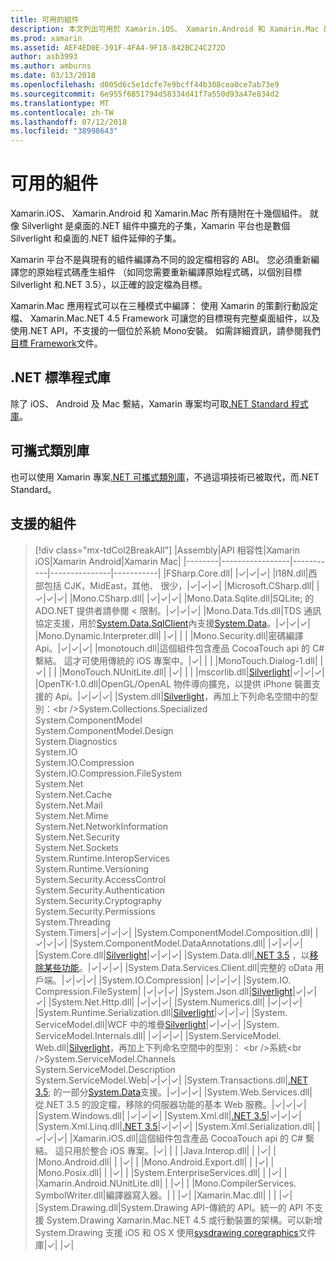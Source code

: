 ```yaml
---
title: 可用的組件
description: 本文列出可用於 Xamarin.iOS、 Xamarin.Android 和 Xamarin.Mac 的組件。 它也會連結至.NET Standard 程式庫和可攜式類別庫的相關文件。
ms.prod: xamarin
ms.assetid: AEF4ED0E-391F-4FA4-9F18-842BC24C272D
author: asb3993
ms.author: amburns
ms.date: 03/13/2018
ms.openlocfilehash: d005d6c5e1dcfe7e9bcff44b308cea0ce7ab73e9
ms.sourcegitcommit: 6e955f6851794d58334d41f7a550d93a47e834d2
ms.translationtype: MT
ms.contentlocale: zh-TW
ms.lasthandoff: 07/12/2018
ms.locfileid: "38998643"
---
```

# <a name="available-assemblies"></a>可用的組件

Xamarin.iOS、 Xamarin.Android 和 Xamarin.Mac 所有隨附在十幾個組件。 就像 Silverlight 是桌面的.NET 組件中擴充的子集，Xamarin 平台也是數個 Silverlight 和桌面的.NET 組件延伸的子集。

Xamarin 平台不是與現有的組件編譯為不同的設定檔相容的 ABI。 您必須重新編譯您的原始程式碼產生組件 （如同您需要重新編譯原始程式碼，以個別目標 Silverlight 和.NET 3.5），以正確的設定檔為目標。

Xamarin.Mac 應用程式可以在三種模式中編譯： 使用 Xamarin 的策劃行動設定檔、 Xamarin.Mac.NET 4.5 Framework 可讓您的目標現有完整桌面組件，以及使用.NET API，不支援的一個位於系統 Mono安裝。 如需詳細資訊，請參閱我們[目標 Framework](~/mac/platform/target-framework.md)文件。


## <a name="net-standard-libraries"></a>.NET 標準程式庫

除了 iOS、 Android 及 Mac 繫結，Xamarin 專案均可取[.NET Standard 程式庫](~/cross-platform/app-fundamentals/net-standard.md)。

## <a name="portable-class-libraries"></a>可攜式類別庫
 
也可以使用 Xamarin 專案[.NET 可攜式類別庫](~/cross-platform/app-fundamentals/pcl.md)，不過這項技術已被取代，而.NET Standard。

## <a name="supported-assemblies"></a>支援的組件

> [!div class="mx-tdCol2BreakAll"]
> |Assembly|API 相容性|Xamarin iOS|Xamarin Android|Xamarin Mac|
> |--------|-----------------|-----------|---------------|-----------|
> |FSharp.Core.dll| |✓|✓|✓|
> |l18N.dll|西部包括 CJK，MidEast，其他、 很少，|✓|✓|✓|
> |Microsoft.CSharp.dll| |✓|✓|✓|
> |Mono.CSharp.dll| |✓|✓|✓|
> |Mono.Data.Sqlite.dll|SQLite; 的 ADO.NET 提供者請參閱 < 限制。|✓|✓|✓|
> |Mono.Data.Tds.dll|TDS 通訊協定支援，用於[System.Data.SqlClient](xref:System.Data.SqlClient)內支援[System.Data](xref:System.Data)。|✓|✓|✓|
> |Mono.Dynamic.&#8203;Interpreter.dll| |✓| | |
> |Mono.Security.dll|密碼編譯 Api。|✓|✓|✓|
> |monotouch.dll|這個組件包含產品 CocoaTouch api 的 C# 繫結。 這才可使用傳統的 iOS 專案中。|✓| | |
> |MonoTouch.&#8203;Dialog-1.dll| |✓| | |
> |MonoTouch.&#8203;NUnitLite.dll| |✓| | |
> |mscorlib.dll|[Silverlight](https://msdn.microsoft.com/library/cc838194(VS.95).aspx)|✓|✓|✓|
> |OpenTK-1.0.dll|OpenGL/OpenAL 物件導向擴充，以提供 iPhone 裝置支援的 Api。|✓|✓|✓|
> |System.dll|[Silverlight](https://msdn.microsoft.com/library/cc838194(VS.95).aspx)，再加上下列命名空間中的型別：<br />System.Collections.Specialized<br />System.&#8203;ComponentModel<br />System.ComponentModel.Design<br />System.Diagnostics<br />System.IO<br />System.IO.Compression<br />System.IO.Compression.FileSystem<br />System.Net<br />System.Net.Cache<br />System.Net.Mail<br />System.Net.Mime<br />System.Net.&#8203;NetworkInformation<br />System.Net.Security<br />System.Net.Sockets<br />System.Runtime.&#8203;InteropServices<br />System.Runtime.Versioning<br />System.Security.&#8203;AccessControl<br />System.Security.Authentication<br />System.Security.&#8203;Cryptography<br />System.Security.Permissions<br />System.Threading<br />System.Timers|✓|✓|✓|
> |System.&#8203;ComponentModel.&#8203;Composition.dll| |✓|✓|✓|
> |System.&#8203;ComponentModel.&#8203;DataAnnotations.dll| |✓|✓|✓|
> |System.Core.dll|[Silverlight](https://msdn.microsoft.com/library/cc838194(VS.95).aspx)|✓|✓|✓|
> |System.Data.dll|[.NET 3.5](http://msdn.microsoft.com/library/ms229335.aspx) ，以[移除某些功能](~/ios/data-cloud/system.data.md)。|✓|✓|✓|
> |System.Data.&#8203;Services.&#8203;Client.dll|完整的 oData 用戶端。|✓|✓|✓|
> |System.IO.&#8203;Compression| |✓|✓|✓|
> |System.IO.&#8203;Compression.&#8203;FileSystem| |✓|✓|✓|
> |System.Json.dll|[Silverlight](http://msdn.microsoft.com/library/cc838194(VS.95).aspx)|✓|✓|✓|
> |System.Net.&#8203;Http.dll| |✓|✓|✓|
> |System.&#8203;Numerics.dll| |✓|✓|✓|
> |System.Runtime.&#8203;Serialization.dll|[Silverlight](http://msdn.microsoft.com/library/cc838194(VS.95).aspx)|✓|✓|✓|
> |System.&#8203;ServiceModel.dll|WCF 中的堆疊[Silverlight](http://msdn.microsoft.com/library/cc838194(VS.95).aspx)|✓|✓|✓|
> |System.&#8203;ServiceModel.&#8203;Internals.dll| |✓|✓|✓|
> |System.&#8203;ServiceModel.&#8203;Web.dll|[Silverlight](http://msdn.microsoft.com/library/cc838194(VS.95).aspx)，再加上下列命名空間中的型別： <br />系統<br />System.ServiceModel.Channels<br />System.ServiceModel.Description<br />System.ServiceModel.Web|✓|✓|✓|
> |System.&#8203;Transactions.dll|[.NET 3.5](http://msdn.microsoft.com/library/ms229335.aspx); 的一部分[System.Data](~/ios/data-cloud/system.data.md)支援。|✓|✓|✓|
> |System.Web.&#8203;Services.dll|從.NET 3.5 的設定檔，移除的伺服器功能的基本 Web 服務。|✓|✓|✓|
> |System.&#8203;Windows.dll| |✓|✓|✓|
> |System.&#8203;Xml.dll|[.NET 3.5](http://msdn.microsoft.com/library/ms229335.aspx)|✓|✓|✓|
> |System.Xml.&#8203;Linq.dll|[.NET 3.5](http://msdn.microsoft.com/library/ms229335.aspx)|✓|✓|✓|
> |System.Xml.Serialization.dll| |✓|✓|✓|
> |Xamarin.iOS.dll|這個組件包含產品 CocoaTouch api 的 C# 繫結。 這只用於整合 iOS 專案。|✓| | |
> |Java.Interop.dll| | |✓| |
> |Mono.Android.dll| | |✓| |
> |Mono.Android.&#8203;Export.dll| | |✓| |
> |Mono.Posix.dll| | |✓| |
> |System.&#8203;EnterpriseServices.dll| | |✓| |
> |Xamarin.Android.&#8203;NUnitLite.dll| | |✓| |
> |Mono.CompilerServices.&#8203;SymbolWriter.dll|編譯器寫入器。| | |✓|
> |Xamarin.Mac.dll| | | |✓|
> |System.&#8203;Drawing.dll|System.Drawing API-傳統的 API。統一的 API 不支援 System.Drawing Xamarin.Mac.NET 4.5 或行動裝置的架構。可以新增 System.Drawing 支援 iOS 和 OS X 使用[sysdrawing coregraphics](https://github.com/mono/sysdrawing-coregraphics)文件庫|✓| |✓|
